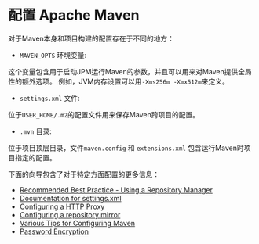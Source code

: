 # 配置 Apache Maven
对于Maven本身和项目构建的配置存在于不同的地方：

* `MAVEN_OPTS` 环境变量:

这个变量包含用于启动JPM运行Maven的参数，并且可以用来对Maven提供全局性的额外选项。 例如，JVM内存设置可以用`-Xms256m -Xmx512m`来定义。

* `settings.xml` 文件:

位于`USER_HOME/.m2`的配置文件用来保存Maven跨项目的配置。

* `.mvn` 目录:

位于项目顶层目录，文件`maven.config` 和 `extensions.xml` 包含运行Maven时项目指定的配置。

下面的向导包含了对于特定方面配置的更多信息：

* [Recommended Best Practice - Using a Repository Manager](http://maven.apache.org/repository-management.html)
* [Documentation for settings.xml](http://maven.apache.org/settings.html)
* [Configuring a HTTP Proxy](http://maven.apache.org/guides/mini/guide-proxies.html)
* [Configuring a repository mirror](http://maven.apache.org/guides/mini/guide-mirror-settings.html)
* [Various Tips for Configuring Maven](http://maven.apache.org/guides/mini/guide-configuring-maven.html)
* [Password Encryption](http://maven.apache.org/guides/mini/guide-encryption.html)